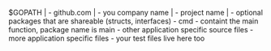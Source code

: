 $GOPATH 
    |
    - github.com 
        |
        - you company name 
            |
            - project name
                |
                - optional packages that are shareable (structs, interfaces)
                - cmd - containt the main function, package name is main
                - other application specific source files 
                - more application specific files 
                - your test files live here too

                                          
